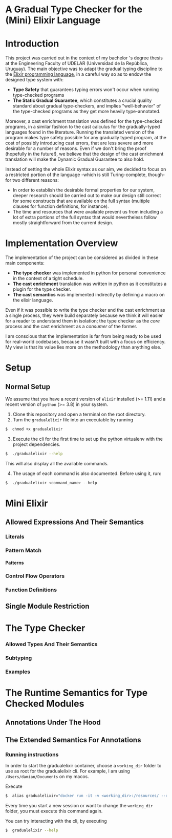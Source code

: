 # A Gradual Type Checker for the (Mini) Elixir Language

[comment]: <> (# The Type Checker)

[comment]: <> (### Allowed Types And Their Semantics)

[comment]: <> (### Subtyping)

[comment]: <> (### Examples)

[comment]: <> (# The Runtime Semantics for Type Checked Modules)

[comment]: <> (## Annotations Under The Hood)

[comment]: <> (## The Extended Semantics For Annotations)

# Introduction

This project was carried out in the context of my bachelor 's degree thesis at the Engineering Faculty of UDELAR (Universidad de la República, Uruguay). The main objective was to adapt the gradual typing discipline to the [Elixir programming language](https://elixir-lang.org/), in a careful way so as to endow the designed type system with:
- **Type Safety** that guarantees typing errors won't occur when running type-checked programs
- **The Static Gradual Guarantee**, which constitutes a crucial quality standard about gradual type-checkers, and implies "well-behavior" of the type-checked programs as they get more heavily type-annotated.

Moreover, a cast enrichment translation was defined for the type-checked programs, in a similar fashion to the cast calculus for the gradually-typed languages found in the literature. Running the translated version of the program makes type safety possible for any gradually typed program, at the cost of possibly introducing cast errors, that are less severe and more desirable for a number of reasons. Even if we don't bring the proof (hopefully in the future!), we believe that the design of the cast enrichment translation will make the Dynamic Gradual Guarantee to also hold.

Instead of setting the whole Elixir syntax as our aim, we decided to focus on a restricted portion of the language -which is still Turing-complete, though- for two different reasons:
- In order to establish the desirable formal properties for our system, deeper research should be carried out to make our design still correct for some constructs that are available on the full syntax (multiple clauses for function definitions, for instance).
- The time and resources that were available prevent us from including a lot of extra portions of the full syntax that would nevertheless follow mostly straightforward from the current design.


# Implementation Overview

The implementation of the project can be considered as divided in these main components:
- **The type checker** was implemented in python for personal convenience in the context of a tight schedule.
- **The cast enrichment** translation was written in python as it constitutes a plugin for the type checker.
- **The cast semantics** was implemented indirectly by defining a macro on the elixir language.

Even if it was possible to write the type checker and the cast enrichment as a single process, they were build separately because we think it will easier for a reader to understand them in isolation; the type checker as the _core_ process and the cast enrichment as a _consumer_ of the former.

I am conscious that the implementation is far from being ready to be used for real-world codebases, because it wasn't built with a focus on efficiency. My view is that its value lies more on the methodology than anything else.


# Setup
## Normal Setup
We assume that you have a recent version of `elixir` installed (>= 1.11) and a recent version of `python` (>= 3.8)
in your system. 

1. Clone this repository and open a terminal on the root directory.
2. Turn the `gradualelixir` file into an executable by running
```bash
$  chmod +x gradualelixir
```
3. Execute the cli for the first time to set up the python virtualenv with the project dependencies.
```bash
$  ./gradualelixir --help
```
This will also display all the available commands.

4. The usage of each command is also documented. Before using it, run:
```bash
$  ./gradualelixir <command_name> --help
```

# Mini Elixir
## Allowed Expressions And Their Semantics
### Literals
### Pattern Match
#### Patterns
### Control Flow Operators
### Function Definitions
## Single Module Restriction


# The Type Checker
### Allowed Types And Their Semantics
### Subtyping
### Examples

# The Runtime Semantics for Type Checked Modules
## Annotations Under The Hood
## The Extended Semantics For Annotations


[comment]: <> (Lyskov Substitution Principle)

[comment]: <> (## - Static Type Checker)

[comment]: <> (## - Gradual Type Checker)

### Running instructions

In order to start the gradualelixir container, choose a `working_dir` folder to use
as root for the gradualelixir cli. For example, I am using `/Users/damian/Documents` on my macos. 

Execute
```bash
$  alias gradualelixir="docker run -it -v <working_dir>:/resources/ --rm gradualelixir"
```

Every time you start a new session or want to change the `working_dir` folder, you must execute this command again.

You can try interacting with the cli, by executing
```bash
$  gradualelixir --help
```

